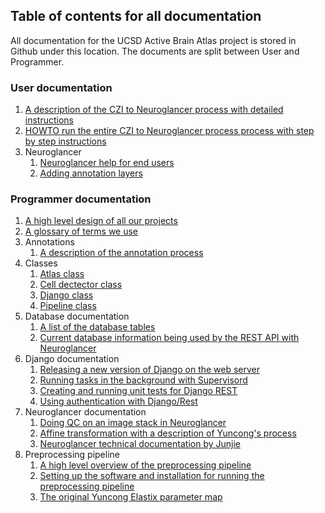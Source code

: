 ## Table of contents for all documentation

All documentation for the UCSD Active Brain Atlas project is stored in Github under this location. The documents are split between
User and Programmer. 

### User documentation
1. [A description of the CZI to Neuroglancer process with detailed instructions](user/description.czi.2.neuroglancer.md)
1. [HOWTO run the entire CZI to Neuroglancer process process with step by step instructions](user/running.czi.2.neuroglancer.md)
1. Neuroglancer
    1. [Neuroglancer help for end users](user/neuroglancer.help.md)
    1. [Adding annotation layers](user/adding.annotation.layers.md)

### Programmer documentation
1. [A high level design of all our projects](programmer/high.level.overall.design.of.projects.md)
1. [A glossary of terms we use](programmer/Glossary.md)
1. Annotations
    1. [A description of the annotation process](programmer/annotation/3Dshapes.md)
1. Classes
    1. [Atlas class](programmer/Atlas.Class.md)
    1. [Cell dectector class](programmer/CellDetector.Class.md)
    1. [Django class](https://activebrainatlasadmin.readthedocs.io)
    1. [Pipeline class](programmer/Pipeline.Class.md)
1. Database documentation
    1. [A list of the database tables](programmer/database/Database.tables.md)
    1. [Current database information being used by the REST API with Neuroglancer](https://activebrainatlasadmin.readthedocs.io)
1. Django documentation
    1. [Releasing a new version of Django on the web server](programmer/django/releasing.new.database.portal.md)
    1. [Running tasks in the background with Supervisord](programmer/django/supervisord.md)
    1. [Creating and running unit tests for Django REST](programmer/django/django.testing.md)
    1. [Using authentication with Django/Rest](programmer/django/django.rest.auth.md)
1. Neuroglancer documentation
    1. [Doing QC on an image stack in Neuroglancer](programmer/neuroglancer/qc.on.image.stack.in.neuroglancer.md)
    1. [Affine transformation with a description of Yuncong's process](programmer/affine.transformation.md)
    1. [Neuroglancer technical documentation by Junjie](programmer/neuroglancer/neuroglancer.technical.documentation.md)
1. Preprocessing pipeline
    1. [A high level overview of the preprocessing pipeline](programmer/preprocessing-pipeline/high.level.description.of.preprocessing.pipeline.md)
    1. [Setting up the software and installation for running the preprocessing pipeline](programmer/preprocessing-pipeline/software.installation.md)
    1. [The original Yuncong Elastix parameter map](programmer/preprocessing-pipeline/elastix.parameter.map)
